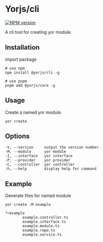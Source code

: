 # Yorjs/cli

[![NPM version](https://img.shields.io/npm/v/@yorjs/cli)](https://www.npmjs.com/package/@yorjs/cli)

A cli tool for creating yor module.

## Installation

import package

```
# use npm
npm install @yorjs/cli -g

# use pnpm
pnpm add @yorjs/core -g
```

## Usage

Create a named yor module.

```
yor create
```

## Options

```
-V, --version     output the version number
-M, --module      yor module
-I, --interface   yor interface
-P, --provider    yor provider
-C, --controller  yor controller
-h, --help        display help for command
```

## Example

Generate files for named module

```
yor create -M example
```

```
└─example
        example.controller.ts
        example.interface.ts
        example.module.ts
        example.repo.ts
        example.service.ts
```
